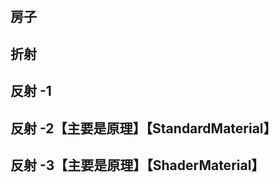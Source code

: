 ## 房子
<preview path="../demo/babylon/texture/textureHouse.vue"></preview>

## 折射
<preview path="../demo/babylon/texture/refractionTexture.vue"></preview>

## 反射 -1
<preview path="../demo/babylon/texture/mirrorTexture1.vue"></preview>

## 反射 -2【主要是原理】【StandardMaterial】
<preview path="../demo/babylon/texture/mirrorTexture2.vue"></preview>

## 反射 -3【主要是原理】【ShaderMaterial】
<preview path="../demo/babylon/texture/mirrorTexture3.vue"></preview>
